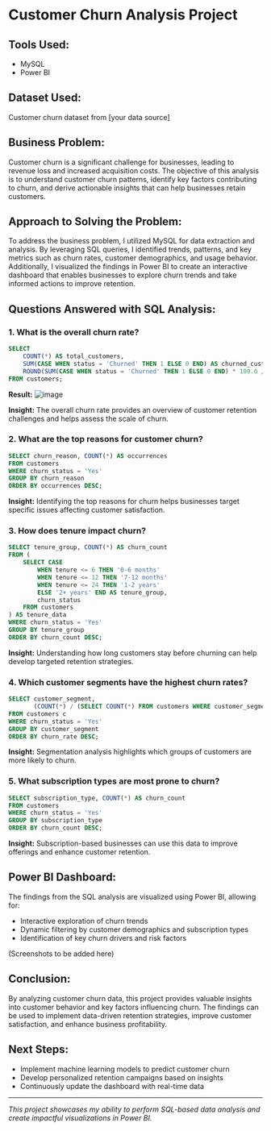 # Customer Churn Analysis Project

## Tools Used:
- MySQL
- Power BI

## Dataset Used:
Customer churn dataset from [your data source]

## Business Problem:
Customer churn is a significant challenge for businesses, leading to revenue loss and increased acquisition costs. The objective of this analysis is to understand customer churn patterns, identify key factors contributing to churn, and derive actionable insights that can help businesses retain customers.

## Approach to Solving the Problem:
To address the business problem, I utilized MySQL for data extraction and analysis. By leveraging SQL queries, I identified trends, patterns, and key metrics such as churn rates, customer demographics, and usage behavior. Additionally, I visualized the findings in Power BI to create an interactive dashboard that enables businesses to explore churn trends and take informed actions to improve retention.

## Questions Answered with SQL Analysis:

### 1. What is the overall churn rate?
```sql
SELECT 
    COUNT(*) AS total_customers,
    SUM(CASE WHEN status = 'Churned' THEN 1 ELSE 0 END) AS churned_customers,
    ROUND(SUM(CASE WHEN status = 'Churned' THEN 1 ELSE 0 END) * 100.0 / COUNT(*), 2) AS churn_rate
FROM customers;
```
**Result:** ![image](https://github.com/user-attachments/assets/bce1cc70-03a8-4e18-8163-b92cff9c869f)

**Insight:** The overall churn rate provides an overview of customer retention challenges and helps assess the scale of churn.

### 2. What are the top reasons for customer churn?
```sql
SELECT churn_reason, COUNT(*) AS occurrences
FROM customers
WHERE churn_status = 'Yes'
GROUP BY churn_reason
ORDER BY occurrences DESC;
```
**Insight:** Identifying the top reasons for churn helps businesses target specific issues affecting customer satisfaction.

### 3. How does tenure impact churn?
```sql
SELECT tenure_group, COUNT(*) AS churn_count
FROM (
    SELECT CASE
        WHEN tenure <= 6 THEN '0-6 months'
        WHEN tenure <= 12 THEN '7-12 months'
        WHEN tenure <= 24 THEN '1-2 years'
        ELSE '2+ years' END AS tenure_group,
        churn_status
    FROM customers
) AS tenure_data
WHERE churn_status = 'Yes'
GROUP BY tenure_group
ORDER BY churn_count DESC;
```
**Insight:** Understanding how long customers stay before churning can help develop targeted retention strategies.

### 4. Which customer segments have the highest churn rates?
```sql
SELECT customer_segment,
       (COUNT(*) / (SELECT COUNT(*) FROM customers WHERE customer_segment = c.customer_segment)) * 100 AS churn_rate
FROM customers c
WHERE churn_status = 'Yes'
GROUP BY customer_segment
ORDER BY churn_rate DESC;
```
**Insight:** Segmentation analysis highlights which groups of customers are more likely to churn.

### 5. What subscription types are most prone to churn?
```sql
SELECT subscription_type, COUNT(*) AS churn_count
FROM customers
WHERE churn_status = 'Yes'
GROUP BY subscription_type
ORDER BY churn_count DESC;
```
**Insight:** Subscription-based businesses can use this data to improve offerings and enhance customer retention.

## Power BI Dashboard:
The findings from the SQL analysis are visualized using Power BI, allowing for:
- Interactive exploration of churn trends
- Dynamic filtering by customer demographics and subscription types
- Identification of key churn drivers and risk factors

(Screenshots to be added here)

## Conclusion:
By analyzing customer churn data, this project provides valuable insights into customer behavior and key factors influencing churn. The findings can be used to implement data-driven retention strategies, improve customer satisfaction, and enhance business profitability.

## Next Steps:
- Implement machine learning models to predict customer churn
- Develop personalized retention campaigns based on insights
- Continuously update the dashboard with real-time data

---
*This project showcases my ability to perform SQL-based data analysis and create impactful visualizations in Power BI.*

